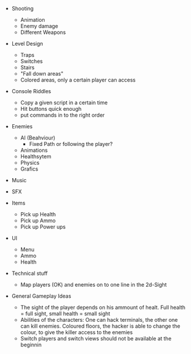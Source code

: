 - Shooting
	- Animation
	- Enemy damage
	- Different Weapons

- Level Design
	- Traps
	- Switches
	- Stairs
	- "Fall down areas"
	- Colored areas, only a certain player can access

- Console Riddles
	- Copy a given script in a certain time
	- Hit buttons quick enough
	- put commands in to the right order

- Enemies
	- AI (Beahviour)
		- Fixed Path or following the player?
	- Animations
	- Healthsytem
	- Physics
	- Grafics

- Music

- SFX

- Items
	- Pick up Health
	- Pick up Ammo
	- Pick up Power ups

- UI
	- Menu
	- Ammo
	- Health

- Technical stuff
	- Map players (OK) and enemies on to one line in the 2d-Sight


- General Gameplay Ideas
	- The sight of the player depends on his ammount of healt. Full health = full sight, small health = small sight
	- Abilities of the characters: One can hack terminals, the other one can kill enemies. Coloured floors, the hacker  is able to change the colour, to give the killer access to the enemies
	- Switch players and switch views should not be available at the beginnin
	
